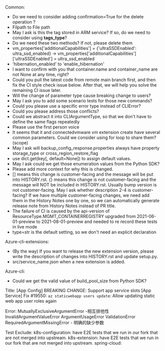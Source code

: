 Common:
- Do we need to consider adding confirmation=True for the delete operation ?
- Filpath to File path
- May I ask is this the tag stored in ARM service? If so, do we need to consider using **tags_type**?
- Do we need these two methods? If not, please delete them
- vm_properties['additionalCapabilities'] = {'ultraSSDEnabled': ultra_ssd_enabled} -> vm_properties['additionalCapabilities']['ultraSSDEnabled'] = ultra_ssd_enabled
- 'hibernation_enabled' to 'enable_hibernation'
- I want to confirm with you that container.name and container_name are not None at any time, right?
- Could you pull the latest code from remote main branch first, and then fix the CI style check issue below. After that, we will help you solve the remaining CI issue later.
- Will the change of parameter type cause breaking change to users?
- May I ask you to add some scenario tests for those new commands?
- Could you please use a specific error type instead of CLIError?
- Could you please address those conflicts?
- Could we abstract it into CLIArgumentType, so that we don't have to define the same flags repeatedly
- Please use the first person voice
- It seems that it and connectedvmware vm extension create have several common parameters. Could we consider using for loop to share them? (scope)
- May I ask will backup_config_response.properties always have property storage_type or cross_region_restore_flag
- use dict.get(key[, default=None]) to assign default values.
- May I ask could we get those enumeration values from the Python SDK?
- Please add more context for why this is changed.
- [] means this change is customer-facing and the message will be put into HISTORY.rst.
  {} means this change is not customer-facing and the message will NOT be included in HISTORY.rst.
  Usually bump version is not customer-facing.
  May I ask whether description 2-4 is customer-facing?
  If we have multiple customer-facing changes, we need add them in the History Notes one by one, so we can automatically generate release note from History Notes instead of PR title.
- The failure of CI is caused by the api-version of ResourceType.MGMT_CONTAINERREGISTRY upgraded from 2021-06-01-preview to 2021-08-01-preview and needed to re record these tests in live mode
- type=str is the default setting, so we don't need an explicit declaration

Azure-cli-extensions:
- (By the way) If you want to release the new extension version, please write the description of changes into HISTORY.rst and update setup.py.
- src/service_name.json when a new extension is added.

Azure-cli:
- Could we get the valid value of build_pool_size from Python SDK?

Title:
[App Config] BREAKING CHANGE: Support app service slots
[App Service] Fix #19550: `az staticwebapp users update`: Allow updating static web app user roles again 

Error:
MutuallyExclusiveArgumentError -相互排他性
InvalidArgumentValueError
ArgumentUsageError
ValidationError
RequiredArgumentMissingError - 明确的缺少参数

Test Exclude:
k8s-configuration: have E2E tests that we run in our fork that are not merged into upstream. 
k8s-extension: have E2E tests that we run in our fork that are not merged into upstream. 
spring-cloud: 
